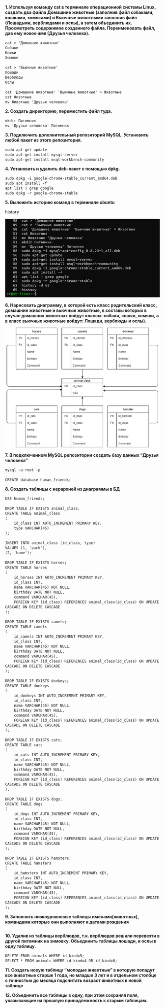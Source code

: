 **1. Используя команду cat в терминале операционной системы Linux, создать два файла Домашние животные (заполнив файл собаками, кошками, хомяками) и Вьючные животными заполнив файл (Лошадьми, верблюдами и ослы), а затем объединить их. Просмотреть содержимое созданного файла. Переименовать файл, дав ему новое имя (Друзья человека).**

```
cat > 'Домашние животные'
Собаки
Кошки
Хомяки

cat > 'Вьючные животные'
Лошади
Верблюды
Ослы

cat 'Домашние животные' 'Вьючные животные' > Животные
cat Животные
mv Животные 'Друзья человека'

```
**2. Создать директорию, переместить файл туда.**

```
mkdir Питомник
mv 'Друзья человека' Питомник
```

**3. Подключить дополнительный репозиторий MySQL. Установить любой пакет из этого репозитория.**

```
sudo apt-get update
sudo apt-get install mysql-server
sudo apt-get install msql-workbench-community
```

**4. Установить и удалить deb-пакет с помощью dpkg.**

```
sudo dpkg -i google-chrome-stable_current_amd64.deb
sudo apt install -f
apt list | grep google
sudo dpkg -r google-chrome-stable
```

**5. Выложить историю команд в терминале ubuntu**

history

![Скриншот с историей команд](/linux/Linux1.jpg)

**6. Нарисовать диаграмму, в которой есть класс родительский класс, домашние животные и вьючные животные, в составы которых в случае домашних животных войдут классы: собаки, кошки, хомяки, а в класс вьючные животные войдут: Лошади, верблюды и ослы).**

![Диаграмма БД](/DB_diagram.drawio.png)

**7. В подключенном MySQL репозитории создать базу данных “Друзья
человека”**
```
mysql -u root -p

CREATE database human_friends;
```

**8. Создать таблицы с иерархией из диаграммы в БД**
```
USE human_friends;

DROP TABLE IF EXISTS animal_class;
CREATE TABLE animal_class
(
	id_class INT AUTO_INCREMENT PRIMARY KEY,
	type VARCHAR(45)
);

INSERT INTO animal_class (id_class, type)
VALUES (1, 'pack'),
(2, 'home');

DROP TABLE IF EXISTS horses;
CREATE TABLE horses
(
	id_horses INT AUTO_INCREMENT PRIMARY KEY,
    id_class INT,
    name VARCHAR(45) NOT NULL,
    birthday DATE NOT NULL,
    command VARCHAR(45),
    FOREIGN KEY (id_class) REFERENCES animal_class(id_class) ON UPDATE CASCADE ON DELETE CASCADE
);

DROP TABLE IF EXISTS camels;
CREATE TABLE camels
(
	id_camels INT AUTO_INCREMENT PRIMARY KEY,
    id_class INT,
    name VARCHAR(45) NOT NULL,
    birthday DATE NOT NULL,
    command VARCHAR(45),
    FOREIGN KEY (id_class) REFERENCES animal_class(id_class) ON UPDATE CASCADE ON DELETE CASCADE
);

DROP TABLE IF EXISTS donkeys;
CREATE TABLE donkeys
(
	id_donkeys INT AUTO_INCREMENT PRIMARY KEY,
    id_class INT,
    name VARCHAR(45) NOT NULL,
    birthday DATE NOT NULL,
    command VARCHAR(45),
    FOREIGN KEY (id_class) REFERENCES animal_class(id_class) ON UPDATE CASCADE ON DELETE CASCADE
);

DROP TABLE IF EXISTS cats;
CREATE TABLE cats
(
	id_cats INT AUTO_INCREMENT PRIMARY KEY,
    id_class INT,
    name VARCHAR(45) NOT NULL,
    birthday DATE NOT NULL,
    command VARCHAR(45),
    FOREIGN KEY (id_class) REFERENCES animal_class(id_class) ON UPDATE CASCADE ON DELETE CASCADE
);

DROP TABLE IF EXISTS dogs;
CREATE TABLE dogs
(
	id_dogs INT AUTO_INCREMENT PRIMARY KEY,
    id_class INT,
    name VARCHAR(45) NOT NULL,
    birthday DATE NOT NULL,
    command VARCHAR(45),
    FOREIGN KEY (id_class) REFERENCES animal_class(id_class) ON UPDATE CASCADE ON DELETE CASCADE
);

DROP TABLE IF EXISTS hamsters;
CREATE TABLE hamsters
(
	id_hamsters INT AUTO_INCREMENT PRIMARY KEY,
    id_class INT,
    name VARCHAR(45) NOT NULL,
    birthday DATE NOT NULL,
    command VARCHAR(45),
    FOREIGN KEY (id_class) REFERENCES animal_class(id_class) ON UPDATE CASCADE ON DELETE CASCADE
);

```

**9. Заполнить низкоуровневые таблицы именами(животных), командами
которые они выполняют и датами рождения**

```
```

**10. Удалив из таблицы верблюдов, т.к. верблюдов решили перевезти в другой питомник на зимовку. Объединить таблицы лошади, и ослы в одну таблицу.**

```
DELETE FROM animals WHERE id_kind=5;
SELECT * FROM animals WHERE id_kind=4 OR id_kind=6;
```
**11. Создать новую таблицу “молодые животные” в которую попадут все
животные старше 1 года, но младше 3 лет и в отдельном столбце с точностью до месяца подсчитать возраст животных в новой таблице**

**12. Объединить все таблицы в одну, при этом сохраняя поля, указывающие на
прошлую принадлежность к старым таблицам.**